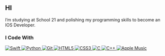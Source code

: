 ## HI

I’m studying at School 21 and polishing my programming skills to become an IOS Developer.

### I Code With
<p>
  <!--  Swift  -->
  <a href="https://github.com/kirabin?tab=repositories&q=&type=&language=swift">
     <img alt="Swift" src="https://img.shields.io/badge/swift-%23FA7343.svg?&style=for-the-badge&logo=swift&logoColor=white"/>
  </a>
  
  <!--  Python  -->
  <a href="https://github.com/kirabin?tab=repositories&q=&type=&language=python">
     <img alt="Python" src="https://img.shields.io/badge/python%20-%2314354C.svg?&style=for-the-badge&logo=python&logoColor=white"/>
  </a>
  
  <!--  Git  -->
  <a href="#" style="cursor:default">
    <img style="user-select: none;" alt="Git" src="https://img.shields.io/badge/git%20-%23F05033.svg?&style=for-the-badge&logo=git&logoColor=white"/>
  </a>
  
  <!--  HTML  -->
  <a href="#" style="cursor:default">
    <img alt="HTML5" src="https://img.shields.io/badge/html%20-%23E34F26.svg?&style=for-the-badge&logo=html5&logoColor=white"/>
  </a>
  
  <!--  CSS  -->
  <a href="#" style="cursor: default">
    <img alt="CSS3" src="https://img.shields.io/badge/css%20-%231572B6.svg?&style=for-the-badge&logo=css3&logoColor=white"/>
  </a>
  
  <!--  C  -->
  <a href="https://github.com/kirabin?tab=repositories&q=&type=&language=c">
    <img alt="C" src="https://img.shields.io/badge/c%20-%2300599C.svg?&style=for-the-badge&logo=c&logoColor=white"/>
  </a>
  
  <!--  C++  -->
  <a href="https://github.com/kirabin?tab=repositories&q=&type=&language=c%2B%2B" style="cursor: default">
    <img alt="C++" src="https://img.shields.io/badge/c++-%2300599C.svg?style=for-the-badge&logo=c%2B%2B&logoColor=white"/>
  </a>
  
  <!--  Apple Music  -->
  <a href="#" style="cursor: default">
    <img alt="Apple Music" src="https://img.shields.io/badge/Apple_Music-9933CC?style=for-the-badge&logo=apple-music&logoColor=white" />
  </a>
</p>
